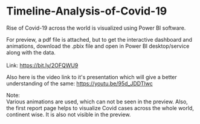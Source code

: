 # Timeline-Analysis-of-Covid-19
Rise of Covid-19 across the world is visualized using Power BI software. 

For preview, a pdf file is attached, but to get the interactive dashboard and animations, download the .pbix file and open in Power BI desktop/service along with the data.
<br><br>
Link: https://bit.ly/2OFQWU9

Also here is the video link to it's presentation which will give a better understanding of the same: https://youtu.be/95d_JDDTlwc

Note:<br>
Various animations are used, which can not be seen in the preview. 
Also, the first report page helps to visualize Covid cases across the whole world, continent wise. It is also not visible in the preview.
